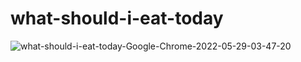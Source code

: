 # what-should-i-eat-today



![what-should-i-eat-today-Google-Chrome-2022-05-29-03-47-20](https://user-images.githubusercontent.com/83772404/170847485-6c1aa879-2e86-473a-a3cc-05187c15846e.gif)
